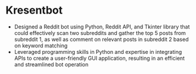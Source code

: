 # Kresentbot
- Designed a Reddit bot using Python, Reddit API, and Tkinter library that could effectively scan two subreddits and gather the top 5 posts from subreddit 1, as well as comment on relevant posts in subreddit 2 based on keyword matching
- Leveraged programming skills in Python and expertise in integrating APIs to create a user-friendly GUI application, resulting in an efficient and streamlined bot operation
